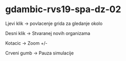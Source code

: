 # gdambic-rvs19-spa-dz-02

Ljevi klik  -> povlacenje grida za gledanje okolo

Desni klik  -> Stvaranej novih organizama

Kotacic     -> Zoom +/-

Crveni gumb -> Pauza simulacije
